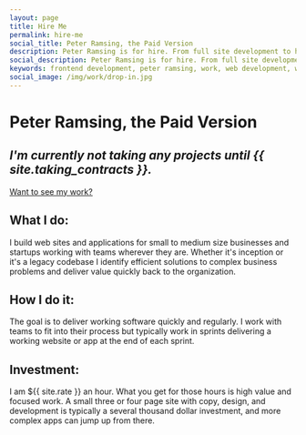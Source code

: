 ```yaml
---
layout: page
title: Hire Me
permalink: hire-me
social_title: Peter Ramsing, the Paid Version
description: Peter Ramsing is for hire. From full site development to helping break down barriers in legacy code, I'm here to help.
social_description: Peter Ramsing is for hire. From full site development to helping break down barriers in legacy code, I'm here to help.
keywords: frontend development, peter ramsing, work, web development, web design
social_image: /img/work/drop-in.jpg
---
```


# Peter Ramsing, the&nbsp;Paid&nbsp;Version

## *I'm currently not taking any projects until {{ site.taking_contracts }}.*

<a href="{{ site.baseurl }}/my-work">Want to see my work?</a>

## What I do:
I build web sites and applications for small to medium size businesses and startups working with teams wherever they are. Whether it's inception or it's a legacy codebase I identify efficient solutions to complex business problems and deliver value quickly back to the organization.


## How I do it:
The goal is to deliver working software quickly and regularly. I work with teams to fit into their process but typically work in sprints delivering a working website or app at the end of each sprint.


## Investment:
I am ${{ site.rate }} an hour. What you get for those hours is high value and focused work. A small three or four page site with copy, design, and development is typically a several thousand dollar investment, and more complex apps can jump up from there.
